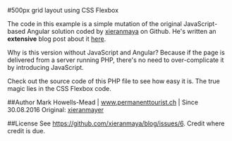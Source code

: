 #500px grid layout using CSS Flexbox

The code in this example is a simple mutation of the original JavaScript-based Angular solution coded by [xieranmaya](https://github.com/xieranmaya/) on Github. He's written an **extensive** blog post about it [here](https://github.com/xieranmaya/blog/issues/6).

Why is this version without JavaScript and Angular? Because if the page is delivered from a server running PHP, there's no need to over-complicate it by introducing JavaScript.

Check out the source code of this PHP file to see how easy it is. The true magic lies in the CSS Flexbox code.

##Author
Mark Howells-Mead | www.permanenttourist.ch | Since 30.08.2016
Original: [xieranmayer](https://github.com/xieranmaya/blog/issues/6)

##License
See https://github.com/xieranmaya/blog/issues/6. Credit where credit is due.